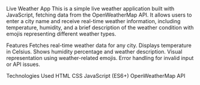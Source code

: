 Live Weather App
This is a simple live weather application built with JavaScript, fetching data from the OpenWeatherMap API. It allows users to enter a city name and receive real-time weather information, including temperature, humidity, and a brief description of the weather condition with emojis representing different weather types.

Features
Fetches real-time weather data for any city.
Displays temperature in Celsius.
Shows humidity percentage and weather description.
Visual representation using weather-related emojis.
Error handling for invalid input or API issues.

Technologies Used
HTML
CSS
JavaScript (ES6+)
OpenWeatherMap API
